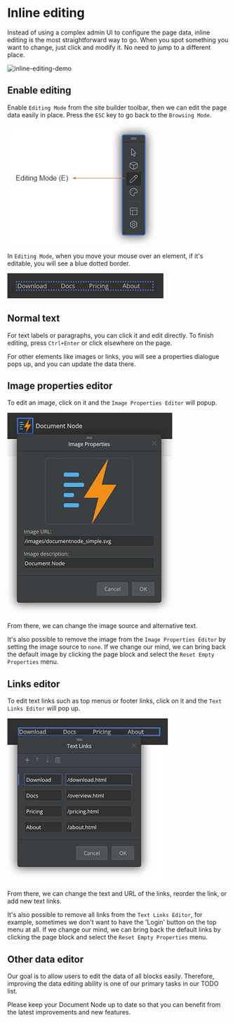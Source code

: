 ﻿# Inline editing

Instead of using a complex admin UI to configure the page data, inline editing is the most straightforward way to go. When you spot something you want to change, just click and modify it. No need to jump to a different place.

![inline-editing-demo](https://blog.documentnode.io/inline-editing-demo.gif)

## Enable editing

Enable `Editing Mode` from the site builder toolbar, then we can edit the page data easily in place. Press the `ESC` key to go back to the `Browsing Mode`.

![screenshot-sitebuilder-toolbar-editing](screenshot-sitebuilder-toolbar-editing.png)

In `Editing Mode`, when you move your mouse over an element, if it's editable, you will see a blue dotted border.

![screen-sitebuilder-editable-element](screen-sitebuilder-editable-element.png)

## Normal text

For text labels or paragraphs, you can click it and edit directly. To finish editing, press `Ctrl+Enter` or click elsewhere on the page.

For other elements like images or links, you will see a properties dialogue pops up, and you can update the data there.

## Image properties editor

To edit an image, click on it and the `Image Properties Editor` will popup.

![screen-sitebuilder-edit-image](screen-sitebuilder-edit-image.png)

From there, we can change the image source and alternative text.

It's also possible to remove the image from the `Image Properties Editor` by setting the image source to `none`. If we change our mind, we can bring back the default image by clicking the page block and select the `Reset Empty Properties` menu.

## Links editor

To edit text links such as top menus or footer links, click on it and the `Text Links Editor` will pop up.

![screen-sitebuilder-edit-links](screen-sitebuilder-edit-links.png)

From there, we can change the text and URL of the links, reorder the link, or add new text links.

It's also possible to remove all links from the `Text Links Editor`, for example, sometimes we don't want to have the 'Login' button on the top menu at all. If we change our mind, we can bring back the default links by clicking the page block and select the `Reset Empty Properties` menu.

## Other data editor

Our goal is to allow users to edit the data of all blocks easily. Therefore, improving the data editing ability is one of our primary tasks in our TODO list.

Please keep your Document Node up to date so that you can benefit from the latest improvements and new features.
